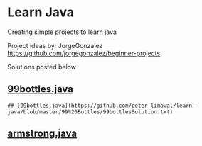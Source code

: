 # Learn Java
Creating simple projects to learn java

Project ideas by: JorgeGonzalez
https://github.com/jorgegonzalez/beginner-projects

Solutions posted below

## [99bottles.java](https://github.com/peter-limawal/learn-java/blob/master/99%20Bottles/99bottles.java)
```
## [99bottles.java](https://github.com/peter-limawal/learn-java/blob/master/99%20Bottles/99bottlesSolution.txt)
```

## [armstrong.java](https://github.com/peter-limawal/learn-java/blob/master/Armstrong%20Numbers/armstrong.java)
```
